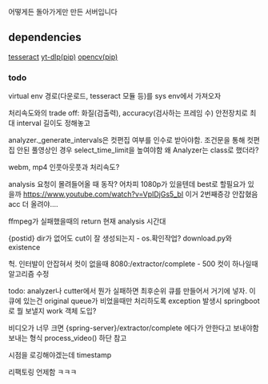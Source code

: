 어떻게든 돌아가게만 만든 서버입니다

## dependencies

[tesseract](https://github.com/tesseract-ocr/tesseract)
[yt-dlp(pip)](https://github.com/yt-dlp)
[opencv(pip)](https://github.com/opencv)

### todo

virtual env
경로(다운로드, tesseract 모듈 등)를 sys env에서 가져오자

처리속도와의 trade off: 화질(검출력), accuracy(검사하는 프레임 수)
안전장치로 최대 interval 길이도 정해놓고

analyzer.\_generate_intervals은 컷편집 여부를 인수로 받아야함. 조건문을 통해 컷편집 안된 풀영상인 경우 select_time_limit을 높여야함
왜 Analyzer는 class로 했더라?

webm, mp4 인풋아웃풋과 처리속도?

analysis 요청이 몰려들어올 때 동작?
어차피 1080p가 있을텐데 best로 할필요가 있을까
https://www.youtube.com/watch?v=VpIDjGs5_bI
이거 2번째증강 안잡혔음 acc 더 올려야....

ffmpeg가 실패했을때의 return
현재 analysis 시간대

{postid} dir가 없어도 cut이 잘 생성되는지 - os.확인작업?
download.py와 existence

헉. 인터발이 안잡혀서 컷이 없을때 8080:/extractor/complete - 500
컷이 하나일때 알고리즘 수정

todo: analyzer나 cutter에서 뭔가 실패하면 최후순위 큐를 만들어서 거기에 넣자. 이 큐에 있는건 original queue가 비었을때만 처리하도록
exception 발생시 springboot로 뭘 보낼지
work 객체 도입?

비디오가 너무 크면 {spring-server}/extractor/complete 에다가 안한다고 보내야함
보내는 형식 process_video() 하단 참고

시점을 로깅해야겠는데 timestamp

리팩토링 언제함 ㅋㅋㅋ
